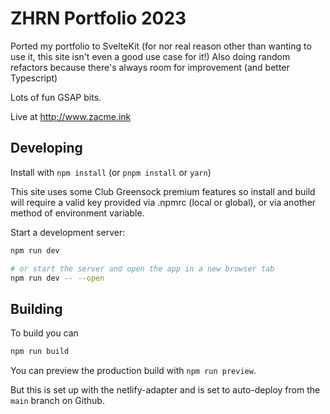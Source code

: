 # ZHRN Portfolio 2023

Ported my portfolio to SvelteKit (for nor real reason other than wanting to use it, this site isn't even a good use case for it!) Also doing random refactors because there's always room for improvement (and better Typescript)

Lots of fun GSAP bits.

Live at http://www.zacme.ink

## Developing

Install with `npm install` (or `pnpm install` or `yarn`)

This site uses some Club Greensock premium features so install and build will require a valid key provided via .npmrc (local or global), or via another method of environment variable.

Start a development server:

```bash
npm run dev

# or start the server and open the app in a new browser tab
npm run dev -- --open
```

## Building

To build you can

```bash
npm run build
```

You can preview the production build with `npm run preview`.

But this is set up with the netlify-adapter and is set to auto-deploy from the `main` branch on Github.
